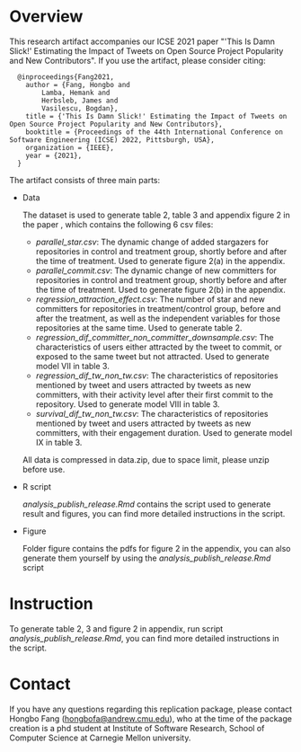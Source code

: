 # Overview
This research artifact accompanies our ICSE 2021 paper "'This Is Damn Slick!' Estimating the Impact of Tweets on Open Source Project Popularity and New Contributors". If you use the artifact, please consider citing:


      @inproceedings{Fang2021,
        author = {Fang, Hongbo and 
            Lamba, Hemank and 
            Herbsleb, James and 
            Vasilescu, Bogdan},
        title = {'This Is Damn Slick!' Estimating the Impact of Tweets on Open Source Project Popularity and New Contributors},
        booktitle = {Proceedings of the 44th International Conference on Software Engineering (ICSE) 2022, Pittsburgh, USA},
        organization = {IEEE},
        year = {2021},
      }


The artifact consists of three main parts:
- Data

   The dataset is used to generate table 2, table 3 and appendix figure 2 in the paper , which contains the following 6 csv files:
   - *parallel_star.csv*: The dynamic change of added stargazers for repositories in control and treatment group, shortly before and after the time of treatment. Used to generate figure 2(a) in the appendix.
   - *parallel_commit.csv*: The dynamic change of new committers for repositories in control and treatment group, shortly before and after the time of treatment. Used to generate figure 2(b) in the appendix.
   - *regression_attraction_effect.csv*: The number of star and new committers for repositories in treatment/control group, before and after the treatment, as well as the independent variables for those repositories at the same time. Used to generate table 2.
   - *regression_dif_committer_non_committer_downsample.csv*: The characteristics of users either attracted by the tweet to commit, or exposed to the same tweet but not attracted. Used to generate model VII in table 3.
   - *regression_dif_tw_non_tw.csv*: The characteristics of repositories mentioned by tweet and users attracted by tweets as new committers, with their activity level after their first commit to the repository. Used to generate model VIII in table 3.
   - *survival_dif_tw_non_tw.csv*: The characteristics of repositories mentioned by tweet and users attracted by tweets as new committers, with their engagement duration. Used to generate model IX in table 3.

   All data is compressed in data.zip, due to space limit, please unzip before use.
- R script

   *analysis_publish_release.Rmd* contains the script used to generate result and figures, you can find more detailed instructions in the script.
- Figure

   Folder figure contains the pdfs for figure 2 in the appendix, you can also generate them yourself by using the *analysis_publish_release.Rmd* script


# Instruction
To generate table 2, 3 and figure 2 in appendix, run script *analysis_publish_release.Rmd*, you can find more detailed instructions in the script.

# Contact
If you have any questions regarding this replication package, please contact Hongbo Fang (hongbofa@andrew.cmu.edu), who at the time of the package creation is a phd student at Institute of Software Research, School of Computer Science at Carnegie Mellon university.
